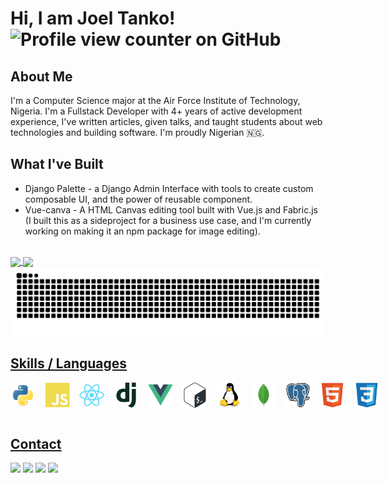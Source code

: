 # Hi, I am Joel Tanko!  ![Profile view counter on GitHub](https://komarev.com/ghpvc/?username=ogofe)

## About Me 
I'm a Computer Science major at the Air Force Institute of Technology, Nigeria. I'm a Fullstack Developer with 4+ years of active development experience, I've written articles, given talks, and taught students about web technologies and building software.
I'm proudly Nigerian 🇳🇬.
<br />

## What I've Built
- Django Palette - a Django Admin Interface with tools to create custom composable UI, and the power of reusable component.
- Vue-canva - A HTML Canvas editing tool built with Vue.js and Fabric.js (I built this as a sideproject for a business use case, and I'm currently working on making it an npm package for image editing).

<br />

 <div>
  <a href="https://github.com/ogofe">
   <img align="center" src="https://github-readme-stats.vercel.app/api/top-langs/?username=ogofe&layout=compact&langs_count=35&theme=dracula"/>
  <img align="center" src="https://github-readme-stats.vercel.app/api?username=ogofe&show_icons=true&theme=dracula&include_all_commits=true&count_private=true"/>
</div>

<img alt="snake eating my contributions" src="https://raw.githubusercontent.com/ogofe/ogofe/output/github-contribution-grid-snake-dark.svg" />

 
 ## Skills / Languages
<div style="display: flex; justify-content: flex-start; gap: 15px;">
  <img height="40" align="center" alt="Python" height="30" width="40" src="https://raw.githubusercontent.com/devicons/devicon/master/icons/python/python-original.svg">
 
  <img height="40" align="center" alt="JavaScript" height="30" width="40" src="https://raw.githubusercontent.com/devicons/devicon/master/icons/javascript/javascript-plain.svg">

  <img height="40" align="center" alt="React" height="30" width="40" src="https://raw.githubusercontent.com/devicons/devicon/master/icons/react/react-original.svg">
 
  <img height="40" align="center" alt="Django" height="30" width="40" src="https://raw.githubusercontent.com/devicons/devicon/master/icons/django/django-plain.svg">

  <img height="40" align="center" alt="Vue Js" height="30" width="40" src="https://raw.githubusercontent.com/devicons/devicon/master/icons/vuejs/vuejs-original.svg">

  <img height="40" align="center" alt="Bash" height="30" width="40" src="https://raw.githubusercontent.com/devicons/devicon/master/icons/bash/bash-plain.svg">

 <img height="40" align="center" alt="Linux" height="30" width="40" src="https://raw.githubusercontent.com/devicons/devicon/master/icons/linux/linux-original.svg">

 <img height="40" align="center" alt="Mongo DB" height="30" width="40" src="https://raw.githubusercontent.com/devicons/devicon/master/icons/mongodb/mongodb-original.svg">

  <img height="40" align="center" alt="PostgreSQL" height="30" width="40" src="https://raw.githubusercontent.com/devicons/devicon/master/icons/postgresql/postgresql-original.svg">

  <img height="40" align="center" alt="Erica-HTML" height="30" width="40" src="https://raw.githubusercontent.com/devicons/devicon/master/icons/html5/html5-original.svg">

  <img height="40" align="center" alt="Erica-CSS" height="30" width="40" src="https://raw.githubusercontent.com/devicons/devicon/master/icons/css3/css3-original.svg">
</div>
  
</br>

## Contact 
<div> 
  <a href="https://www.linkedin.com/in/jtogofe" target="_blank"><img src="https://img.shields.io/badge/-LinkedIn-%230077B5?style=for-the-badge&logo=linkedin&logoColor=white" target="_blank"></a> 
  <a href="https://twitter.com/jtogofe" target="_blank"><img src="https://img.shields.io/badge/-Twitter-%23EA4335?style=for-the-badge&logo=youtube&logoColor=white" target="_blank"></a>
  <a href="https://instagram.com/jtogofe" target="_blank"><img src="https://img.shields.io/badge/-Instagram-%23E4405F?style=for-the-badge&logo=instagram&logoColor=white" target="_blank"></a>
  <a href = "mailto: 7thogofe@gmail.com"><img src="https://img.shields.io/badge/-Gmail-%23333?style=for-the-badge&logo=gmail&logoColor=white" target="_blank"></a>
 </br>
</br>
</div>
